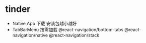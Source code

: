 # tinder

- Native App
  下载
  安装包越小越好
- TabBarMenu
  按需加载
  @react-navigation/bottom-tabs
  @react-navigation/native
  @react-navigation/stack
